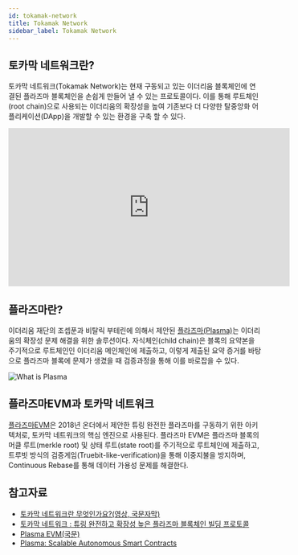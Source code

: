 ```yaml
---
id: tokamak-network
title: Tokamak Network
sidebar_label: Tokamak Network
---
```


## 토카막 네트워크란?

토카막 네트워크(Tokamak Network)는 현재 구동되고 있는 이더리움 블록체인에 연결된 플라즈마 블록체인을 손쉽게 만들어 낼 수 있는 프로토콜이다. 이를 통해 루트체인(root chain)으로 사용되는 이더리움의 확장성을 높여 기존보다 더 다양한 탈중앙화 어플리케이션(DApp)을 개발할 수 있는 환경을 구축 할 수 있다.

<iframe width="560" height="315" src="https://www.youtube.com/embed/ynX6aC1nC8M" frameborder="0" allow="accelerometer; autoplay; encrypted-media; gyroscope; picture-in-picture" allowfullscreen></iframe>

<!-- ![Tokamak Network Basic Architecture](assets/learn_basic_tokamak-architecture.png) -->


## 플라즈마란?

이더리움 재단의 조셉푼과 비탈릭 부테린에 의해서 제안된 [플라즈마(Plasma)](https://www.plasma.io/plasma.pdf)는 이더리움의 확장성 문제 해결을 위한 솔루션이다. 자식체인(child chain)은 블록의 요약본을 주기적으로 루트체인인 이더리움 메인체인에 제출하고, 이렇게 제출된 요약 증거를 바탕으로 플라즈마 블록에 문제가 생겼을 때 검증과정을 통해 이를 바로잡을 수 있다.

![What is Plasma](assets/learn_basic_what-is-plasma.png)

## 플라즈마EVM과 토카막 네트워크
[플라즈마EVM](https://onther-tech.github.io/papers/tech-paper-kr.pdf)은 2018년 온더에서 제안한 튜링 완전한 플라즈마를 구동하기 위한 아키텍처로, 토카막 네트워크의 핵심 엔진으로 사용된다. 플라즈마 EVM은 플라즈마 블록의 머클 루트(merkle root) 및 상태 루트(state root)를 주기적으로 루트체인에 제출하고, 트루빗 방식의 검증게임(Truebit-like-verification)을 통해 이중지불을 방지하며, Continuous Rebase를 통해 데이터 가용성 문제를 해결한다.

## 참고자료
- [토카막 네트워크란 무엇인가요?(영상, 국문자막)](https://www.youtube.com/watch?v=ynX6aC1nC8M)
- [토카막 네트워크 : 튜링 완전하고 확장성 높은 플라즈마 블록체인 빌딩 프로토콜](https://onther-tech.github.io/papers/white-paper-kr.pdf)
- [Plasma EVM(국문)](https://onther-tech.github.io/papers/tech-paper-kr.pdf)
- [Plasma: Scalable Autonomous Smart Contracts](https://www.plasma.io/plasma.pdf)

